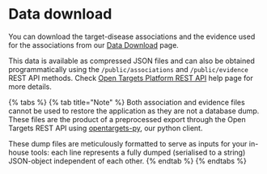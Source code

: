 # Data download

You can download the target-disease associations and the evidence used for the associations from our [Data Download](https://www.targetvalidation.org/downloads/data) page. 

This data is available as compressed JSON files and can also be obtained programmatically using the `/public/associations` and `/public/evidence` REST API methods. Check [Open Targets Platform REST API](https://docs.targetvalidation.org/tutorials/rest-api) help page for more details.

{% tabs %}
{% tab title="Note" %}
Both association and evidence files cannot be used to restore the application as they are not a database dump. These files are the product of a preprocessed export through the Open Targets REST API using [opentargets-py](https://github.com/opentargets/opentargets-py), our python client. 

These dump files are meticulously formatted to serve as inputs for your in-house tools: each line represents a fully dumped \(serialised to a string\) JSON-object independent of each other.
{% endtab %}
{% endtabs %}



